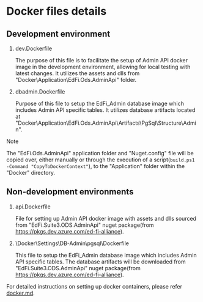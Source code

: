 # Docker files details

## Development environment

1. dev.Dockerfile

    The purpose of this file is to facilitate the setup of Admin API docker image in
    the development environment, allowing for local testing with latest changes.
    It utilizes the assets and dlls from "Docker\Application\EdFi.Ods.AdminApi"
    folder.

2. dbadmin.Dockerfile

    Purpose of this file to setup the EdFi_Admin database image which includes Admin
    API specific tables. It utilizes database artifacts located at
    "Docker\Application\EdFi.Ods.AdminApi\Artifacts\PgSql\Structure\Admin".

> [!NOTE]
> The "EdFi.Ods.AdminApi" application folder and "Nuget.config" file will be
> copied over, either manually or through the execution of a script(`build.ps1
> -Command "CopyToDockerContext"`), to the "Application" folder
> within the "Docker" directory. 

## Non-development environments

1. api.Dockerfile

    File for setting up Admin API docker image with assets and dlls sourced from
    "EdFi.Suite3.ODS.AdminApi" nuget package(from
    https://pkgs.dev.azure.com/ed-fi-alliance).

2. \Docker\Settings\DB-Admin\pgsql\Dockerfile

    This file to setup the EdFi_Admin database image which includes Admin API
    specific tables. The database artifacts will be downloaded from
    "EdFi.Suite3.ODS.AdminApi" nuget package(from
    https://pkgs.dev.azure.com/ed-fi-alliance).

For detailed instructions on setting up docker containers, please refer
[docker.md](../docs/docker.md).
